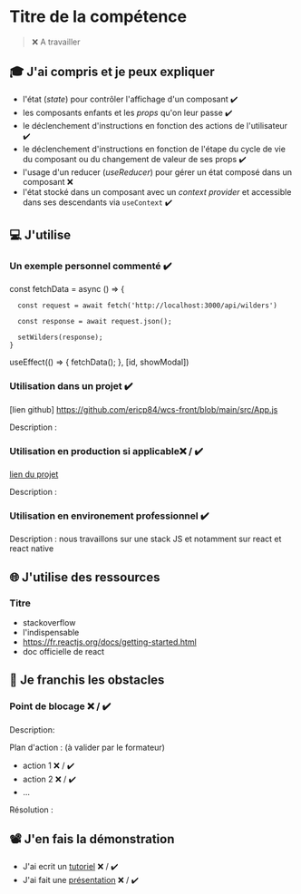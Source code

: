 # Titre de la compétence

> ❌ A travailler

<!-- > ✔️ Auto validation par l'étudiant -->

## 🎓 J'ai compris et je peux expliquer

- l'état (_state_) pour contrôler l'affichage d'un composant ✔️
- les composants enfants et les _props_ qu'on leur passe ✔️
- le déclenchement d'instructions en fonction des actions de l'utilisateur ✔️
- le déclenchement d'instructions en fonction de l'étape du cycle de vie du composant ou du changement de valeur de ses props ✔️
- l'usage d'un reducer (_useReducer_) pour gérer un état composé dans un composant ❌
- l'état stocké dans un composant avec un _context provider_ et accessible dans ses descendants via `useContext` ✔️

## 💻 J'utilise

### Un exemple personnel commenté ✔️

<!-- /Je déclare une fonction fetchData asynchrone -->

const fetchData = async () => {

<!-- /je déclare une première variable qui va se charger d'effectuer mon call api via la methode fetch  -->

      const request = await fetch('http://localhost:3000/api/wilders')

<!-- /je daclare une seconde variable qui va tranformer la data récupérée de request en JSON -->

      const response = await request.json();

<!-- /je set ma variable d'état wilders avec les données de response (qui est un objet) -->

      setWilders(response);
    }

<!-- /j'utilise un hook useEffect qui me permet de déclencher du code (ici fetchData) dès qu'un changement à été détecté par react sur les state passés dans le tableau de dépendances (id, showModal) -->

useEffect(() => {
fetchData();
}, [id, showModal])

### Utilisation dans un projet ✔️

[lien github] https://github.com/ericp84/wcs-front/blob/main/src/App.js

Description :

### Utilisation en production si applicable❌ / ✔️

[lien du projet](...)

Description :

### Utilisation en environement professionnel ✔️

Description :
nous travaillons sur une stack JS et notamment sur react et react native

## 🌐 J'utilise des ressources

### Titre

- stackoverflow
- l'indispensable
- https://fr.reactjs.org/docs/getting-started.html
- doc officielle de react

## 🚧 Je franchis les obstacles

### Point de blocage ❌ / ✔️

Description:

Plan d'action : (à valider par le formateur)

- action 1 ❌ / ✔️
- action 2 ❌ / ✔️
- ...

Résolution :

## 📽️ J'en fais la démonstration

- J'ai ecrit un [tutoriel](...) ❌ / ✔️
- J'ai fait une [présentation](...) ❌ / ✔️
